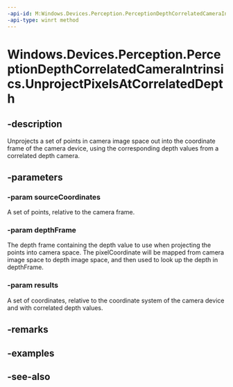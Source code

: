 ```yaml
---
-api-id: M:Windows.Devices.Perception.PerceptionDepthCorrelatedCameraIntrinsics.UnprojectPixelsAtCorrelatedDepth(Windows.Foundation.Point[],Windows.Devices.Perception.PerceptionDepthFrame,Windows.Foundation.Numerics.Vector3[])
-api-type: winrt method
---
```


<!-- Method syntax
public void UnprojectPixelsAtCorrelatedDepth(Windows.Foundation.Point[] sourceCoordinates, Windows.Devices.Perception.PerceptionDepthFrame depthFrame, Windows.Foundation.Numerics.Vector3[] results)
-->

# Windows.Devices.Perception.PerceptionDepthCorrelatedCameraIntrinsics.UnprojectPixelsAtCorrelatedDepth

## -description
Unprojects a set of points in camera image space out into the coordinate frame of the camera device, using the corresponding depth values from a correlated depth camera.

## -parameters
### -param sourceCoordinates
A set of points, relative to the camera frame.

### -param depthFrame
The depth frame containing the depth value to use when projecting the points into camera space. The pixelCoordinate will be mapped from camera image space to depth image space, and then used to look up the depth in depthFrame.

### -param results
A set of coordinates, relative to the coordinate system of the camera device and with correlated depth values.

## -remarks

## -examples

## -see-also
